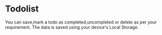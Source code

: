 # Todolist

You can save,mark a todo as completed,uncompleted or delete as per your requirement.
The data is saved using your device's Local Storage.


